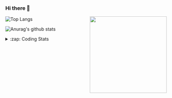 ### Hi there 👋

<!--
**tao8687/tao8687** is a ✨ _special_ ✨ repository because its `README.md` (this file) appears on your GitHub profile.

Here are some ideas to get you started:

- 🔭 I’m currently working on ...
- 🌱 I’m currently learning ...
- 👯 I’m looking to collaborate on ...
- 🤔 I’m looking for help with ...
- 💬 Ask me about ...
- 📫 How to reach me: ...
- 😄 Pronouns: ...
- ⚡ Fun fact: ...
-->

<img align='right' src="https://media.giphy.com/media/M9gbBd9nbDrOTu1Mqx/giphy.gif" width="240">

  
![Top Langs](https://github-readme-stats.vercel.app/api/top-langs/?username=tao8687&layout=compact&title_color=23238E&text_color=A67D3D)

![Anurag's github stats](https://github-readme-stats.vercel.app/api?username=tao8687&show_icons=true&&text_color=A67D3D&title_color=23238E&show_icons=false&count_private=true&hide=stars)

<details>
  <summary>:zap: Coding Stats</summary>
  <br>
    
<!--START_SECTION:waka-->

```txt
From: 18 July 2023 - To: 25 July 2023

C            2 hrs 6 mins    ██████████▓░░░░░░░░░░░░░░   42.69 %
C++          1 hr 35 mins    ████████░░░░░░░░░░░░░░░░░   32.44 %
Makefile     44 mins         ███▓░░░░░░░░░░░░░░░░░░░░░   15.22 %
Bash         9 mins          ▓░░░░░░░░░░░░░░░░░░░░░░░░   03.05 %
CMake        8 mins          ▓░░░░░░░░░░░░░░░░░░░░░░░░   02.72 %
```

<!--END_SECTION:waka-->
</details>
